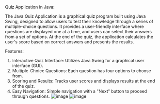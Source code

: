 Quiz Application in Java:

  The Java Quiz Application is a graphical quiz program built using Java Swing, designed to allow users to test their knowledge through a series of multiple-choice questions. It provides a user-friendly interface where questions are displayed one at a time, and users can select their answers from a set of options. At the end of the quiz, the application calculates the user's score based on correct answers and presents the results.
  
Features:
  1. Interactive Quiz Interface: Utilizes Java Swing for a graphical user interface (GUI).
  2. Multiple-Choice Questions: Each question has four options to choose from.
  3. Scoring and Results: Tracks user scores and displays results at the end of the quiz.
  4. Easy Navigation: Simple navigation with a "Next" button to proceed through questions.
![image](https://github.com/guselvaraanni/Quiz_App_Java/assets/158258133/5d8b996c-213e-4626-923f-ce48f42b1385)
![image](https://github.com/guselvaraanni/Quiz_App_Java/assets/158258133/7eb53fec-cac9-4762-9abd-730a2da55a07)
